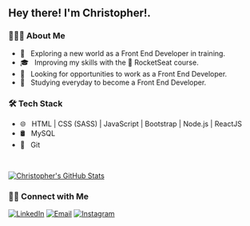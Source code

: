 <h2> Hey there! I'm Christopher!.</h2>

<h3> 👨🏻‍💻 About Me </h3>

- 🤔 &nbsp; Exploring a new world as a Front End Developer in training.
- 🎓 &nbsp; Improving my skills with the :rocket: RocketSeat course.
- 💼 &nbsp; Looking for opportunities to work as a Front End Developer.
- 🌱 &nbsp; Studying everyday to become a Front End Developer.

<h3>🛠 Tech Stack</h3>

- 🌐 &nbsp; HTML | CSS (SASS) | JavaScript | Bootstrap | Node.js | ReactJS
- 🛢 &nbsp; MySQL
- 🔧 &nbsp; Git 

<br/>

[![Christopher's GitHub Stats](https://github-readme-stats.vercel.app/api?username=chrisleo-usa&show_icons=true)](https://github.com/chrisleo-usa)

<h3> 🤝🏻 Connect with Me </h3>

<p>
<a href="https://www.linkedin.com/in/chrisleoalves/"><img alt="LinkedIn" src="https://img.shields.io/badge/LinkedIn-Christopher%20Alves-blue?style=flat-square&logo=linkedin"></a>
<a href="mailto:chrisleo.usa@gmail.com"><img alt="Email" src="https://img.shields.io/badge/Email-chrisleo.usa@gmail.com-blue?style=flat-square&logo=gmail"></a>
<a href="https://www.instagram.com/chrisleoalves/"><img alt="Instagram" src="https://img.shields.io/badge/Instagram-chrisleoalves-blue?style=flat-square&logo=instagram"></a>
</p>

